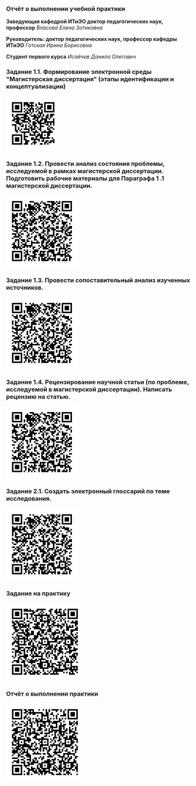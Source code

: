 ### Отчёт о выполнении учебной практики

**Заведующая кафедрой ИТиЭО доктор педагогических наук, профессор** *Власова Елена Зотиковна* 

**Руководитель: доктор педагогических наук, профессор кафедры ИТиЭО** *Готская Ирина Борисовна*

**Студент первого курса** *Исайчев Данила Олегович*

### Задание 1.1. Формирование электронной среды "Магистерская диссертация" (этапы идентификации и концептуализации)

[![qr1.1](./qrs/1.1.png)](https://github.com/DanilaIsaichev/1sem-nir)

### Задание 1.2. Провести анализ состояния проблемы, исследуемой в рамках магистерской диссертации. Подготовить рабочие материалы для Параграфа 1 .1 магистерской диссертации.

[![qr1.2](./qrs/1.2.png)](https://github.com/DanilaIsaichev/1sem-nir/blob/main/Исайчев%20Д.О.%2C%20КЭО%2C%20НИР%2C%20ИСР%201.2.pdf)

### Задание 1.3. Провести сопоставительный анализ изученных источников.

[![qr1.3](./qrs/1.3.png)](https://github.com/DanilaIsaichev/1sem-nir/blob/main/Исайчев%20Д.О.%2C%20КЭО%2C%20НИР%2C%20ИСР%201.3.pdf)

### Задание 1.4. Рецензирование научной статьи (по проблеме, исследуемой в магистерской диссертации). Написать рецензию на статью.

[![qr1.4](./qrs/1.4.png)](https://github.com/DanilaIsaichev/1sem-nir/blob/main/Исайчев%20Д.О.%2C%20КЭО%2C%20НИР%2C%20ИСР%201.4.pdf)

### Задание 2.1. Создать электронный глоссарий по теме исследования.

[![qr2.1](./qrs/2.1.png)](https://github.com/DanilaIsaichev/1sem-nir/blob/main/Исайчев%20Д.О.%2C%20КЭО%2C%20НИР%2C%20ВСР%202.1.pdf)

### Задание на практику

[![qrt](./qrs/tasks.png)](https://github.com/DanilaIsaichev/1sem-nir/blob/main/Исайчев%20Д.О.%2C%20КЭО%2C%20НИР%2C%20Задание.docx)

### Отчёт о выполнении практики

[![qrr](./qrs/report.png)](https://github.com/DanilaIsaichev/1sem-nir/blob/main/Исайчев%20Д.О.%2C%20КЭО%2C%20НИР%2C%20Отчет.docx)
